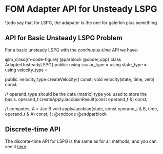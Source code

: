 
# FOM Adapter API for Unsteady LSPG

\todo say that for LSPG, the adapater is the one for galerkin plus something

## API for Basic Unsteady LSPG Problem

For a basic unsteady LSPG with the *continuous-time* API we have:

@m_class{m-code-figure} @parblock
@code{.cpp}
class AdapterUnsteadyLSPG{
public:
  using scalar_type =
  using state_type =
  using velocity_type =

public:
  velocity_type createVelocity() const;
  void velocity(state, time, velo) const;

  // operand_type should be the data (matrix) type you used to store the basis.
  operand_t createApplyJacobianResult(const operand_t &) const;

  // computes: A = Jac B
  void applyJacobian(state, const operand_t & B, time, operand_t & A) const;
};
@endcode
@endparblock

<!-- ## Preconditioned LSPG -->
<!-- If you want a preconditioned problem, then the above class must be extended to add: -->
<!-- @m_class{m-code-figure} @parblock -->
<!-- @code{.cpp} -->
<!-- class AdapterSteadyLSPG -->
<!-- { -->
<!--   // everything from above -->

<!--   // for preconditioned problem -->
<!--   void applyPreconditioner(const state_type&, const scalar_type &t, velocity_type & maskedObj) const; -->
<!--   void applyPreconditioner(const state_type&, const scalar_type &t, dense_matrix_type & discreteTimeJ) const; -->

<!-- }; -->
<!-- @endcode -->
<!-- @endparblock -->

<!-- <\!--   // for preconditioned problem -->
<!--   // for masked problem -->
<!--   residual_type createApplyMaskResult(const residual_type & unmaskedObj) const; -->
<!--   dense_matrix_type createApplyMaskResult(const dense_matrix_type & unmaskedObj) const; -->
<!--   void applyMask(const unmaskedObj, residual_type & maskedObj) const; -->
<!--   void applyMask(const unmaskedObj, dense_matrix_type & maskedObj) const; -->
<!--  -\-> -->

## Discrete-time API

The discrete-time API for LSPG is the same as for all methods,
and you can see it [here](./md_pages_adapter_apis_adapter_discrete_time_api.html).
